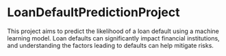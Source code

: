 # LoanDefaultPredictionProject
This project aims to predict the likelihood of a loan default using a machine learning model. Loan defaults can significantly impact financial institutions, and understanding the factors leading to defaults can help mitigate risks.
